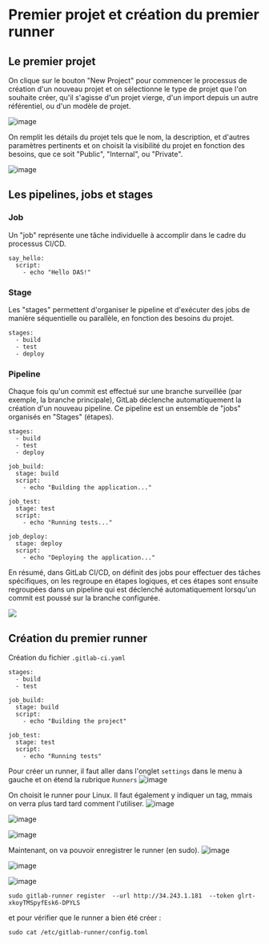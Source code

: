 # Premier projet et création du premier runner
## Le premier projet
On clique sur le bouton "New Project" pour commencer le processus de création d'un nouveau projet et 
on sélectionne le type de projet que l'on souhaite créer, qu'il s'agisse d'un projet vierge, 
d'un import depuis un autre référentiel, ou d'un modèle de projet.

![image](https://github.com/becodeorg/DAS-CI-CD/assets/26960886/325601b4-65e1-4639-9613-c75d029671e6)


On remplit les détails du projet tels que le nom, la description, et d'autres paramètres pertinents 
et on choisit la visibilité du projet en fonction des besoins, que ce soit "Public", "Internal", ou "Private".

![image](https://github.com/becodeorg/DAS-CI-CD/assets/26960886/cb08a517-9223-4d92-b26e-b9ddbac0d9be)

## Les pipelines, jobs et stages

### Job 
Un "job" représente une tâche individuelle à accomplir dans le cadre du processus CI/CD. 

```
say_hello:
  script:
    - echo "Hello DAS!"
```

### Stage 
Les "stages" permettent d'organiser le pipeline et d'exécuter 
des jobs de manière séquentielle ou parallèle, en fonction des besoins du projet.

```
stages:
  - build
  - test
  - deploy
```

### Pipeline
Chaque fois qu'un commit est effectué sur une branche surveillée (par exemple, la branche principale), 
GitLab déclenche automatiquement la création d'un nouveau pipeline. Ce pipeline est un ensemble de "jobs" organisés en "Stages" (étapes).  

```
stages:
  - build
  - test
  - deploy

job_build:
  stage: build
  script:
    - echo "Building the application..."

job_test:
  stage: test
  script:
    - echo "Running tests..."

job_deploy:
  stage: deploy
  script:
    - echo "Deploying the application..."
```

En résumé, dans GitLab CI/CD, on définit des jobs pour effectuer des tâches spécifiques, 
on les regroupe en étapes logiques, et ces étapes sont ensuite regroupées dans un pipeline qui 
est déclenché automatiquement lorsqu'un commit est poussé sur la branche configurée.

![](https://docs.gitlab.com/ee/ci/jobs/img/pipeline_grouped_jobs_v14_2.png)

## Création du premier runner
Création du fichier ``.gitlab-ci.yaml``   
```
stages:
  - build
  - test

job_build:
  stage: build
  script:
    - echo "Building the project"

job_test:
  stage: test
  script:
    - echo "Running tests"

```

Pour créer un runner, il faut aller dans l'onglet ``settings`` dans le menu à gauche et on étend la rubrique ``Runners``
![image](https://github.com/becodeorg/DAS-CI-CD/assets/26960886/21668686-45ef-49e9-a74f-cb736d03cf19)

On choisit le runner pour Linux. Il faut également y indiquer un tag, mmais on verra plus tard tard comment l'utiliser.
![image](https://github.com/becodeorg/DAS-CI-CD/assets/26960886/104c579e-45fe-4b70-8ee4-ae34f47feeb5)

![image](https://github.com/becodeorg/DAS-CI-CD/assets/26960886/beaba3cc-c4c3-4de4-a1ee-78e4705f387f)

![image](https://github.com/becodeorg/DAS-CI-CD/assets/26960886/b4300593-4a68-48d5-bc03-ede4f9e0d661)

Maintenant, on va pouvoir enregistrer le runner (en sudo). 
![image](https://github.com/becodeorg/DAS-CI-CD/assets/26960886/a4773056-007a-4e89-b677-905ba71967f3)

![image](https://github.com/becodeorg/DAS-CI-CD/assets/26960886/18a44719-3e1c-4027-bf43-1bcd930e89c6)

![image](https://github.com/becodeorg/DAS-CI-CD/assets/26960886/e96ef94a-02c9-4774-99e1-5cb789085572)

````
sudo gitlab-runner register  --url http://34.243.1.181  --token glrt-xkoyTMSpyfEsk6-DPYLS
````

et pour vérifier que le runner a bien été créer : 

```
sudo cat /etc/gitlab-runner/config.toml
```


